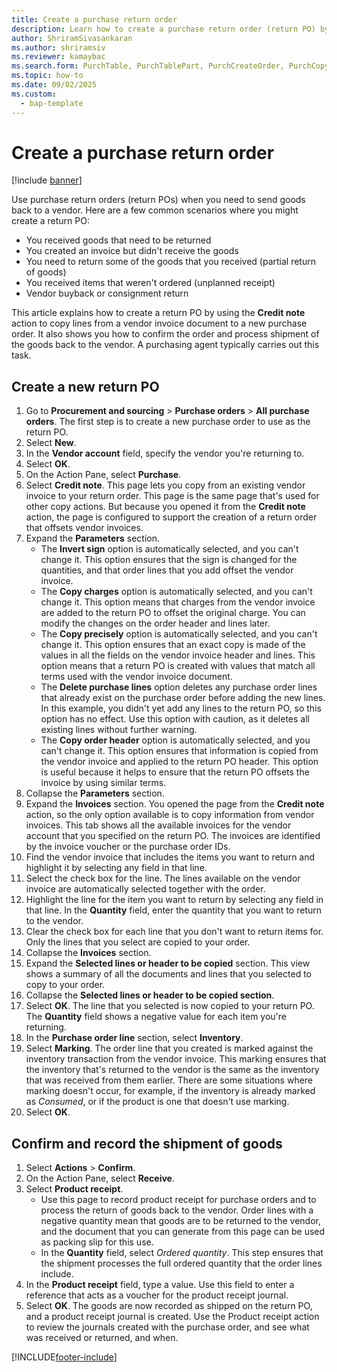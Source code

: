 ```yaml
---
title: Create a purchase return order
description: Learn how to create a purchase return order (return PO) by using the Credit note action to copy lines from a vendor invoice document to a new purchase order. 
author: ShriramSivasankaran
ms.author: shriramsiv
ms.reviewer: kamaybac
ms.search.form: PurchTable, PurchTablePart, PurchCreateOrder, PurchCopying, InventMarking, PurchEditLines 
ms.topic: how-to
ms.date: 09/02/2025
ms.custom: 
  - bap-template
---
```


# Create a purchase return order

[!include [banner](../../includes/banner.md)]

Use purchase return orders (return POs) when you need to send goods back to a vendor. Here are a few common scenarios where you might create a return PO:

- You received goods that need to be returned
- You created an invoice but didn't receive the goods
- You need to return some of the goods that you received (partial return of goods)
- You received items that weren't ordered (unplanned receipt)
- Vendor buyback or consignment return

This article explains how to create a return PO by using the **Credit note** action to copy lines from a vendor invoice document to a new purchase order. It also shows you how to confirm the order and process shipment of the goods back to the vendor. A purchasing agent typically carries out this task.

## Create a new return PO

1. Go to **Procurement and sourcing** \> **Purchase orders** \> **All purchase orders**. The first step is to create a new purchase order to use as the return PO.  
1. Select **New**.
1. In the **Vendor account** field, specify the vendor you're returning to.
1. Select **OK**.
1. On the Action Pane, select **Purchase**.
1. Select **Credit note**. This page lets you copy from an existing vendor invoice to your return order. This page is the same page that's used for other copy actions. But because you opened it from the **Credit note** action, the page is configured to support the creation of a return order that offsets vendor invoices.  
1. Expand the **Parameters** section.
    - The **Invert sign** option is automatically selected, and you can't change it. This option ensures that the sign is changed for the quantities, and that order lines that you add offset the vendor invoice.  
    - The **Copy charges** option is automatically selected, and you can't change it. This option means that charges from the vendor invoice are added to the return PO to offset the original charge. You can modify the changes on the order header and lines later.  
    - The **Copy precisely** option is automatically selected, and you can't change it. This option ensures that an exact copy is made of the values in all the fields on the vendor invoice header and lines. This option means that a return PO is created with values that match all terms used with the vendor invoice document.
    - The **Delete purchase lines** option deletes any purchase order lines that already exist on the purchase order before adding the new lines. In this example, you didn't yet add any lines to the return PO, so this option has no effect. Use this option with caution, as it deletes all existing lines without further warning.  
    - The **Copy order header** option is automatically selected, and you can't change it. This option ensures that information is copied from the vendor invoice and applied to the return PO header. This option is useful because it helps to ensure that the return PO offsets the invoice by using similar terms.  
1. Collapse the **Parameters** section.
1. Expand the **Invoices** section. You opened the page from the **Credit note** action, so the only option available is to copy information from vendor invoices. This tab shows all the available invoices for the vendor account that you specified on the return PO. The invoices are identified by the invoice voucher or the purchase order IDs.
1. Find the vendor invoice that includes the items you want to return and highlight it by selecting any field in that line.
1. Select the check box for the line. The lines available on the vendor invoice are automatically selected together with the order.
1. Highlight the line for the item you want to return by selecting any field in that line. In the **Quantity** field, enter the quantity that you want to return to the vendor.
1. Clear the check box for each line that you don't want to return items for. Only the lines that you select are copied to your order.
1. Collapse the **Invoices** section.
1. Expand the **Selected lines or header to be copied** section. This view shows a summary of all the documents and lines that you selected to copy to your order.  
1. Collapse the **Selected lines or header to be copied section**.
1. Select **OK**. The line that you selected is now copied to your return PO. The **Quantity** field shows a negative value for each item you're returning.
1. In the **Purchase order line** section, select **Inventory**.
1. Select **Marking**. The order line that you created is marked against the inventory transaction from the vendor invoice. This marking ensures that the inventory that's returned to the vendor is the same as the inventory that was received from them earlier. There are some situations where marking doesn't occur, for example, if the inventory is already marked as *Consumed*, or if the product is one that doesn't use marking.  
1. Select **OK**.

## Confirm and record the shipment of goods

1. Select **Actions** \> **Confirm**.
1. On the Action Pane, select **Receive**.
1. Select **Product receipt**.
    - Use this page to record product receipt for purchase orders and to process the return of goods back to the vendor. Order lines with a negative quantity mean that goods are to be returned to the vendor, and the document that you can generate from this page can be used as packing slip for this use.
    - In the **Quantity** field, select *Ordered quantity*. This step ensures that the shipment processes the full ordered quantity that the order lines include.
1. In the **Product receipt** field, type a value. Use this field to enter a reference that acts as a voucher for the product receipt journal.  
1. Select **OK**. The goods are now recorded as shipped on the return PO, and a product receipt journal is created. Use the Product receipt action to review the journals created with the purchase order, and see what was received or returned, and when.  

[!INCLUDE[footer-include](../../../includes/footer-banner.md)]
